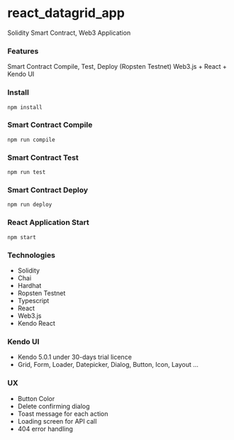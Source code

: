 # react_datagrid_app
Solidity Smart Contract, Web3 Application

### Features
Smart Contract Compile, Test, Deploy (Ropsten Testnet)
Web3.js + React + Kendo UI

### Install

    npm install

### Smart Contract Compile 

    npm run compile

### Smart Contract Test

    npm run test

### Smart Contract Deploy

    npm run deploy

### React Application Start

    npm start

### Technologies

- Solidity
- Chai
- Hardhat
- Ropsten Testnet
- Typescript
- React
- Web3.js
- Kendo React

### Kendo UI

- Kendo 5.0.1 under 30-days trial licence
- Grid, Form, Loader, Datepicker, Dialog, Button, Icon, Layout ...

### UX

- Button Color
- Delete confirming dialog
- Toast message for each action
- Loading screen for API call
- 404 error handling